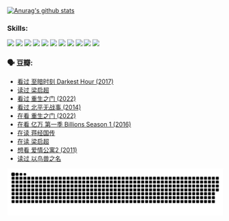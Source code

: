 
[![Anurag's github stats](https://github-readme-stats.vercel.app/api?username=w940853815)](https://github.com/anuraghazra/github-readme-stats)

### Skills:

<code><img height="32" src="https://cdn.jsdelivr.net/npm/simple-icons@v5/icons/python.svg"></code>
<code><img height="32" src="https://cdn.jsdelivr.net/npm/simple-icons@v5/icons/javascript.svg"></code>
<code><img height="32" src="https://cdn.jsdelivr.net/npm/simple-icons@v5/icons/django.svg"></code>
<code><img height="32" src="https://cdn.jsdelivr.net/npm/simple-icons@v5/icons/flask.svg"></code>
<code><img height="32" src="https://cdn.jsdelivr.net/npm/simple-icons@v5/icons/vuetify.svg"></code>
<code><img height="32" src="https://cdn.jsdelivr.net/npm/simple-icons@v5/icons/git.svg"></code>
<code><img height="32" src="https://cdn.jsdelivr.net/npm/simple-icons@v5/icons/docker.svg"></code>
<code><img height="32" src="https://cdn.jsdelivr.net/npm/simple-icons@v5/icons/postgresql.svg"></code>
<code><img height="32" src="https://cdn.jsdelivr.net/npm/simple-icons@v5/icons/elasticsearch.svg"></code>
<code><img height="32" src="https://cdn.jsdelivr.net/npm/simple-icons@v5/icons/macos.svg"></code>
<code><img height="32" src="https://cdn.jsdelivr.net/npm/simple-icons@v5/icons/linux.svg"></code>

### 🗣 豆瓣:

<!-- DOUBAN-ACTIVITIES:START -->
- [看过 至暗时刻 Darkest Hour‎ (2017)](https://www.douban.com/people/136069238/status/3891150447/?_i=54524811)
- [读过 梁启超](https://www.douban.com/people/136069238/status/3890762532/?_i=54524811)
- [看过 重生之门‎ (2022)](https://www.douban.com/people/136069238/status/3890599462/?_i=54524811)
- [看过 北平无战事‎ (2014)](https://www.douban.com/people/136069238/status/3889810506/?_i=54524811)
- [在看 重生之门‎ (2022)](https://www.douban.com/people/136069238/status/3882598762/?_i=54524811)
- [在看 亿万 第一季 Billions Season 1‎ (2016)](https://www.douban.com/people/136069238/status/3878098700/?_i=54524811)
- [在读 蒋经国传](https://www.douban.com/people/136069238/status/3877458956/?_i=54524811)
- [在读 梁启超](https://www.douban.com/people/136069238/status/3876806133/?_i=54524811)
- [想看 爱情公寓2‎ (2011)](https://www.douban.com/people/136069238/status/3876682115/?_i=54524811)
- [读过 以鸟兽之名](https://www.douban.com/people/136069238/status/3876369302/?_i=54524811)
<!-- DOUBAN-ACTIVITIES:END -->


![Snake animation](https://raw.githubusercontent.com/w940853815/w940853815/output/github-contribution-grid-snake.svg)

<!--
**w940853815/w940853815** is a ✨ _special_ ✨ repository because its `README.md` (this file) appears on your GitHub profile.

Here are some ideas to get you started:

- 🔭 I’m currently working on ...
- 🌱 I’m currently learning ...
- 👯 I’m looking to collaborate on ...
- 🤔 I’m looking for help with ...
- 💬 Ask me about ...
- 📫 How to reach me: ...
- 😄 Pronouns: ...
- ⚡ Fun fact: ...
-->
